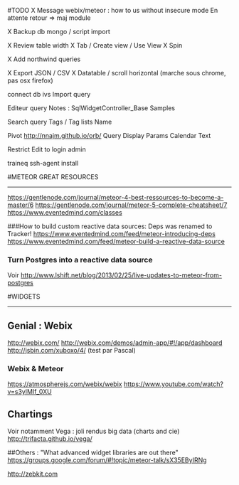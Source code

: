 #TODO
X Message webix/meteor : how to us without insecure mode
  En attente retour => maj module

X Backup db mongo / script import

X Review table width
X Tab / Create view / Use View
X Spin

X Add northwind queries

X Export JSON / CSV
X Datatable / scroll horizontal (marche sous chrome, pas osx firefox)



connect db ivs
  Import query

Editeur query
  Notes :
    SqlWidgetController_Base
  Samples

Search query
  Tags / Tag lists
  Name

Pivot
  http://nnajm.github.io/orb/
Query Display
  Params
    Calendar
    Text


Restrict Edit to login admin


traineq
  ssh-agent
  install

#METEOR GREAT RESOURCES
***********************
https://gentlenode.com/journal/meteor-4-best-ressources-to-become-a-master/6
https://gentlenode.com/journal/meteor-5-complete-cheatsheet/7
https://www.eventedmind.com/classes

###How to build custom reactive data sources:
Deps was renamed to Tracker!
https://www.eventedmind.com/feed/meteor-introducing-deps
https://www.eventedmind.com/feed/meteor-build-a-reactive-data-source

### Turn Postgres into a reactive data source
Voir http://www.lshift.net/blog/2013/02/25/live-updates-to-meteor-from-postgres

#WIDGETS
********

## Genial : Webix
http://webix.com/
http://webix.com/demos/admin-app/#!/app/dashboard
http://jsbin.com/xuboxo/4/ (test par Pascal)

### Webix & Meteor
https://atmospherejs.com/webix/webix
https://www.youtube.com/watch?v=s3ylMIf_0XU

## Chartings
Voir notamment Vega : joli rendus big data (charts and cie)
http://trifacta.github.io/vega/

##Others :
"What advanced widget libraries are out there"
https://groups.google.com/forum/#!topic/meteor-talk/sX35EByIRNg

http://zebkit.com
